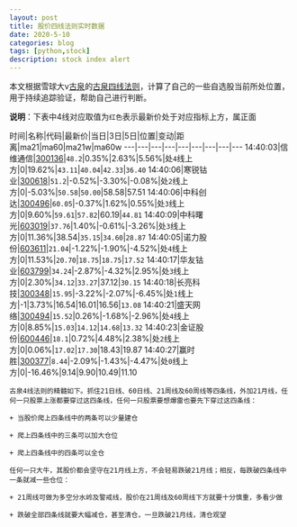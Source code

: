 ```yaml
---
layout: post
title: 股价四线法则实时数据
date: 2020-5-10
categories: blog
tags: [python,stock]
description: stock index alert
---
```



本文根据雪球大v[古泉](https://xueqiu.com/u/7148646888)的[古泉四线法则](https://xueqiu.com/7148646888/130498192)，计算了自己的一些自选股当前所处位置，用于持续追踪验证，帮助自己进行判断。

**说明**：下表中4线对应取值为`红色`表示最新价处于对应指标上方，属正面

时间|名称|代码|最新价|当日|3日|5日|位置|变动|距离|ma21|ma60|ma21w|ma60w
---|---|---|---|---|---|---|---|---
14:40:03|信维通信|[300136](https://xueqiu.com/S/SZ300136)|`48.2`|0.35%|2.63%|5.56%|处`4`线上方|0|19.62%|`43.11`|`40.04`|`42.33`|`36.40`
14:40:06|寒锐钴业|[300618](https://xueqiu.com/S/SZ300618)|`51.2`|-0.52%|-3.30%|-0.08%|处`2`线上方|0|-5.03%|`50.58`|`50.00`|58.58|57.51
14:40:06|中科创达|[300496](https://xueqiu.com/S/SZ300496)|`60.05`|-0.37%|1.62%|0.55%|处`3`线上方|0|9.60%|`59.61`|`57.82`|60.19|`44.81`
14:40:09|中科曙光|[603019](https://xueqiu.com/S/SH603019)|`37.76`|1.40%|-0.61%|-3.26%|处`3`线上方|0|11.36%|38.54|`35.15`|`34.60`|`28.87`
14:40:05|诺力股份|[603611](https://xueqiu.com/S/SH603611)|`21.04`|-1.22%|-1.90%|-4.52%|处`4`线上方|0|11.53%|`20.70`|`18.75`|`18.75`|`17.52`
14:40:17|华友钴业|[603799](https://xueqiu.com/S/SH603799)|`34.24`|-2.87%|-4.32%|2.95%|处`3`线上方|0|2.30%|`34.12`|`33.27`|37.12|`30.15`
14:40:18|长亮科技|[300348](https://xueqiu.com/S/SZ300348)|`15.95`|-3.22%|-2.07%|-6.45%|处`1`线上方|-1|3.73%|16.54|16.01|16.56|`13.08`
14:40:21|盛天网络|[300494](https://xueqiu.com/S/SZ300494)|`15.52`|0.26%|-1.68%|-2.96%|处`4`线上方|0|8.85%|`15.03`|`14.12`|`14.68`|`13.32`
14:40:23|金证股份|[600446](https://xueqiu.com/S/SH600446)|`18.1`|0.72%|4.48%|2.38%|处`2`线上方|0|0.06%|`17.02`|`17.30`|18.43|19.87
14:40:27|赢时胜|[300377](https://xueqiu.com/S/SZ300377)|`8.44`|-2.09%|-1.43%|-4.47%|处`0`线上方|0|-16.46%|9.14|9.90|10.49|11.10

```
古泉4线法则的精髓如下。抓住21日线、60日线、21周线及60周线等四条线，外加21月线，任何一只股票上涨都要穿过这四条线，任何一只股票要想爆雷也要先下穿过这四条线：

+ 当股价爬上四条线中的两条可以少量建仓

+ 爬上四条线中的三条可以加大仓位

+ 爬上四条线中的四条可以全仓

任何一只大牛，其股价都会坚守在21月线上方，不会轻易跌破21月线；相反，每跌破四条线中一条就减一些仓位：

+ 21周线可做为多空分水岭及警戒线，股价在21周线及60周线下方就要十分慎重，多看少做

+ 跌破全部四条线就要大幅减仓，甚至清仓，一旦跌破21月线，清仓观望
```
